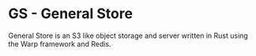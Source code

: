 # GS - General Store
General Store is an S3 like object storage and server written in Rust using the Warp framework and Redis. 